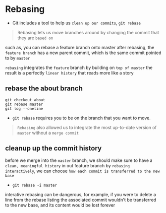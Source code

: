 # Rebasing

- Git includes a tool to help us `clean up our commits`, `git rebase`

> Rebasing lets us move branches around by changing the commit that they are `based on`

such as, you can rebase a feature branch onto master
after rebasing, the `feature branch` has a new parent commit, which is the same commit pointed to by `master`

`rebasing` integrates the `feature` branch by building on `top of master`
the result is a perfectly `linear history` that reads more like a story

## rebase the about branch

```
git checkout about
git rebase master
git log --oneline
```

- `git rebase` requires you to be on the branch that you want to move.

> `Rebasing` also allowed us to integrate the most up-to-date version of `master` without a `merge commit`

## cleanup up the commit history

before we merge into the `master` branch, we should make sure to have a `clean, meaningful history` in out feature branch
by `rebasing interactively`, we can choose `how each commit is transferred to the new base`

- `git rebase -i master`

interative rebasing can be dangerous, for example, if you were to delete a line from the rebase listing
the associated commit wouldn't  be transferred to the new base, and its content would be lost forever
